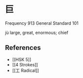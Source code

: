 # 巨
Frequency 913
General Standard 101

jù
large, great, enormous; chief

## References
- [[HSK 5]]
- [[4 Strokes]]
- [[工 Radical]]